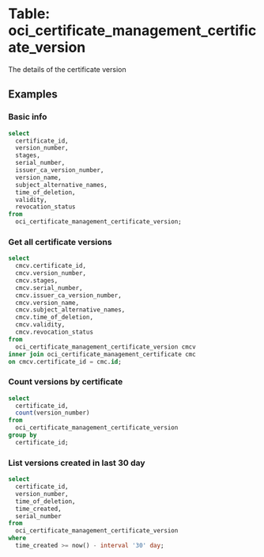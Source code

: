 # Table: oci_certificate_management_certificate_version

The details of the certificate version

## Examples

### Basic info

```sql
select
  certificate_id,
  version_number,
  stages,
  serial_number,
  issuer_ca_version_number,
  version_name,
  subject_alternative_names,
  time_of_deletion,
  validity,
  revocation_status
from
  oci_certificate_management_certificate_version;
```

### Get all certificate versions
```sql
select
  cmcv.certificate_id,
  cmcv.version_number,
  cmcv.stages,
  cmcv.serial_number,
  cmcv.issuer_ca_version_number,
  cmcv.version_name,
  cmcv.subject_alternative_names,
  cmcv.time_of_deletion,
  cmcv.validity,
  cmcv.revocation_status
from
  oci_certificate_management_certificate_version cmcv
inner join oci_certificate_management_certificate cmc
on cmcv.certificate_id = cmc.id;
```

### Count versions by certificate

```sql
select
  certificate_id,
  count(version_number)
from
  oci_certificate_management_certificate_version
group by
  certificate_id;
```

### List versions created in last 30 day

```sql
select
  certificate_id,
  version_number,
  time_of_deletion,
  time_created,
  serial_number
from
  oci_certificate_management_certificate_version
where
  time_created >= now() - interval '30' day;
```